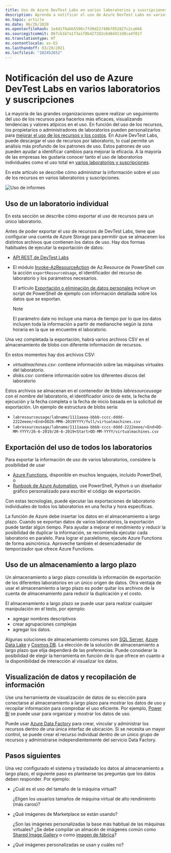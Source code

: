```yaml
---
title: Uso de Azure DevTest Labs en varios laboratorios y suscripciones
description: Aprenda a notificar el uso de Azure DevTest Labs en varios laboratorios y suscripciones.
ms.topic: article
ms.date: 06/26/2020
ms.openlocfilehash: 1e4d1f0abb5596c7fd9d22740bf052827c2ca666
ms.sourcegitcommit: 867cb1b7a1f3a1f0b427282c648d411d0ca4f81f
ms.translationtype: HT
ms.contentlocale: es-ES
ms.lasthandoff: 03/20/2021
ms.locfileid: "102452652"
---
```

# <a name="report-azure-devtest-labs-usage-across-multiple-labs-and-subscriptions"></a>Notificación del uso de Azure DevTest Labs en varios laboratorios y suscripciones

La mayoría de las grandes organizaciones quiere realizar un seguimiento del uso de los recursos para hacerlos más eficaces, visualizando tendencias y valores atípicos en el uso. En función del uso de los recursos, los propietarios o administradores de laboratorios pueden personalizarlos para [mejorar el uso de los recursos y los costos](../cost-management-billing/cost-management-billing-overview.md). En Azure DevTest Labs, puede descargar el uso de recursos por laboratorio, lo cual permite un análisis más profundo de los patrones de uso. Estos patrones de uso pueden ayudar a identificar cambios para mejorar la eficacia. A la mayoría de las empresas les gustaría conocer tanto el uso de laboratorios individuales como el uso total en [varios laboratorios y suscripciones](/azure/architecture/cloud-adoption/decision-guides/subscriptions/). 

En este artículo se describe cómo administrar la información sobre el uso de los recursos en varios laboratorios y suscripciones.

![Uso de informes](./media/report-usage-across-multiple-labs-subscriptions/report-usage.png)

## <a name="individual-lab-usage"></a>Uso de un laboratorio individual

En esta sección se describe cómo exportar el uso de recursos para un único laboratorio.

Antes de poder exportar el uso de recursos de DevTest Labs, tiene que configurar una cuenta de Azure Storage para permitir que se almacenen los distintos archivos que contienen los datos de uso. Hay dos formas habituales de ejecutar la exportación de datos:

* [API REST de DevTest Labs](/rest/api/dtl/labs/exportresourceusage) 
* El módulo [Invoke-AzResourceAction](/powershell/module/az.resources/invoke-azresourceaction) de Az.Resource de PowerShell con la acción `exportResourceUsage`, el identificador del recurso de laboratorio y los parámetros necesarios. 

    El artículo [Exportación o eliminación de datos personales](personal-data-delete-export.md) incluye un script de PowerShell de ejemplo con información detallada sobre los datos que se exportan. 

    > [!NOTE]
    > El parámetro date no incluye una marca de tiempo por lo que los datos incluyen toda la información a partir de medianoche según la zona horaria en la que se encuentre el laboratorio.

Una vez completada la exportación, habrá varios archivos CSV en el almacenamiento de blobs con diferente información de recursos.
  
En estos momentos hay dos archivos CSV:

* *virtualmachines.csv*: contiene información sobre las máquinas virtuales del laboratorio.
* *disks.csv*: contiene información sobre los diferentes discos del laboratorio 

Estos archivos se almacenan en el contenedor de blobs *labresourceusage* con el nombre del laboratorio, el identificador único de este, la fecha de ejecución y la fecha completa o la fecha de inicio basada en la solicitud de exportación. Un ejemplo de estructura de blobs sería:

* `labresourceusage/labname/1111aaaa-bbbb-cccc-dddd-2222eeee/<End>DD26-MM6-2019YYYY/full/virtualmachines.csv`
* `labresourceusage/labname/1111aaaa-bbbb-cccc-dddd-2222eeee/<End>DD-MM-YYYY/26-6-2019/20-6-2019<Start>DD-MM-YYYY/virtualmachines.csv`

## <a name="exporting-usage-for-all-labs"></a>Exportación del uso de todos los laboratorios

Para exportar la información de uso de varios laboratorios, considere la posibilidad de usar 

* [Azure Functions](../azure-functions/index.yml), disponible en muchos lenguajes, incluido PowerShell, o 
* [Runbook de Azure Automation](../automation/index.yml), use PowerShell, Python o un diseñador gráfico personalizado para escribir el código de exportación.

Con estas tecnologías, puede ejecutar las exportaciones de laboratorio individuales de todos los laboratorios en una fecha y hora específicas. 

La función de Azure debe insertar los datos en el almacenamiento a largo plazo. Cuando se exportan datos de varios laboratorios, la exportación puede tardar algún tiempo. Para ayudar a mejorar el rendimiento y reducir la posibilidad de duplicar la información, se recomienda ejecutar cada laboratorio en paralelo. Para lograr el paralelismo, ejecute Azure Functions de forma asincrónica. Aproveche también el desencadenador de temporizador que ofrece Azure Functions.

## <a name="using-a-long-term-storage"></a>Uso de un almacenamiento a largo plazo

Un almacenamiento a largo plazo consolida la información de exportación de los diferentes laboratorios en un único origen de datos. Otra ventaja de usar el almacenamiento a largo plazo es poder quitar los archivos de la cuenta de almacenamiento para reducir la duplicación y el costo. 

El almacenamiento a largo plazo se puede usar para realizar cualquier manipulación en el texto, por ejemplo: 

* agregar nombres descriptivos
* crear agrupaciones complejas
* agregar los datos.

Algunas soluciones de almacenamiento comunes son [SQL Server](https://azure.microsoft.com/services/sql-database/), [Azure Data Lake](https://azure.microsoft.com/services/storage/data-lake-storage/) y [Cosmos DB](https://azure.microsoft.com/services/cosmos-db/). La elección de la solución de almacenamiento a largo plazo que elija dependerá de las preferencias. Puede considerar la posibilidad de elegir la herramienta en función de lo que ofrece en cuanto a la disponibilidad de interacción al visualizar los datos.

## <a name="visualizing-data-and-gathering-insights"></a>Visualización de datos y recopilación de información

Use una herramienta de visualización de datos de su elección para conectarse al almacenamiento a largo plazo para mostrar los datos de uso y recopilar información para comprobar el uso eficiente. Por ejemplo, [Power BI](/power-bi/power-bi-overview) se puede usar para organizar y mostrar los datos de uso. 

Puede usar [Azure Data Factory](https://azure.microsoft.com/services/data-factory/) para crear, vincular y administrar los recursos dentro de una única interfaz de ubicación. Si se necesita un mayor control, se puede crear el recurso individual dentro de un único grupo de recursos y administrarse independientemente del servicio Data Factory.  

## <a name="next-steps"></a>Pasos siguientes

Una vez configurado el sistema y trasladado los datos al almacenamiento a largo plazo, el siguiente paso es plantearse las preguntas que los datos deben responder. Por ejemplo: 

-   ¿Cuál es el uso del tamaño de la máquina virtual?

    ¿Eligen los usuarios tamaños de máquina virtual de alto rendimiento (más caros)?
-   ¿Qué imágenes de Marketplace se están usando?

    ¿Son las imágenes personalizadas la base más habitual de las máquinas virtuales? ¿Se debe compilar un almacén de imágenes común como [Shared Image Gallery](../virtual-machines/shared-image-galleries.md) o como [imagen de fábrica](image-factory-create.md)?
-   ¿Qué imágenes personalizadas se usan y cuáles no?